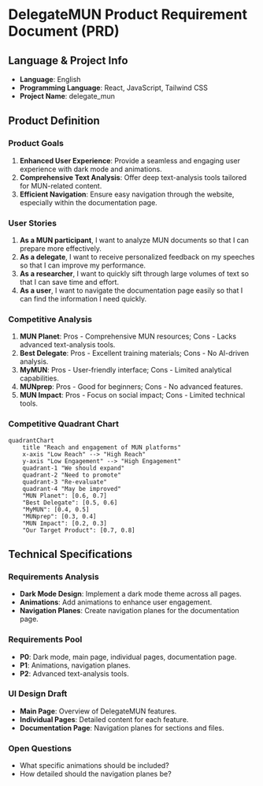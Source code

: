 # DelegateMUN Product Requirement Document (PRD)

## Language & Project Info
- **Language**: English
- **Programming Language**: React, JavaScript, Tailwind CSS
- **Project Name**: delegate_mun

## Product Definition

### Product Goals
1. **Enhanced User Experience**: Provide a seamless and engaging user experience with dark mode and animations.
2. **Comprehensive Text Analysis**: Offer deep text-analysis tools tailored for MUN-related content.
3. **Efficient Navigation**: Ensure easy navigation through the website, especially within the documentation page.

### User Stories
1. **As a MUN participant**, I want to analyze MUN documents so that I can prepare more effectively.
2. **As a delegate**, I want to receive personalized feedback on my speeches so that I can improve my performance.
3. **As a researcher**, I want to quickly sift through large volumes of text so that I can save time and effort.
4. **As a user**, I want to navigate the documentation page easily so that I can find the information I need quickly.

### Competitive Analysis
1. **MUN Planet**: Pros - Comprehensive MUN resources; Cons - Lacks advanced text-analysis tools.
2. **Best Delegate**: Pros - Excellent training materials; Cons - No AI-driven analysis.
3. **MyMUN**: Pros - User-friendly interface; Cons - Limited analytical capabilities.
4. **MUNprep**: Pros - Good for beginners; Cons - No advanced features.
5. **MUN Impact**: Pros - Focus on social impact; Cons - Limited technical tools.

### Competitive Quadrant Chart
```mermaid
quadrantChart
    title "Reach and engagement of MUN platforms"
    x-axis "Low Reach" --> "High Reach"
    y-axis "Low Engagement" --> "High Engagement"
    quadrant-1 "We should expand"
    quadrant-2 "Need to promote"
    quadrant-3 "Re-evaluate"
    quadrant-4 "May be improved"
    "MUN Planet": [0.6, 0.7]
    "Best Delegate": [0.5, 0.6]
    "MyMUN": [0.4, 0.5]
    "MUNprep": [0.3, 0.4]
    "MUN Impact": [0.2, 0.3]
    "Our Target Product": [0.7, 0.8]
```

## Technical Specifications

### Requirements Analysis
- **Dark Mode Design**: Implement a dark mode theme across all pages.
- **Animations**: Add animations to enhance user engagement.
- **Navigation Planes**: Create navigation planes for the documentation page.

### Requirements Pool
- **P0**: Dark mode, main page, individual pages, documentation page.
- **P1**: Animations, navigation planes.
- **P2**: Advanced text-analysis tools.

### UI Design Draft
- **Main Page**: Overview of DelegateMUN features.
- **Individual Pages**: Detailed content for each feature.
- **Documentation Page**: Navigation planes for sections and files.

### Open Questions
- What specific animations should be included?
- How detailed should the navigation planes be?
